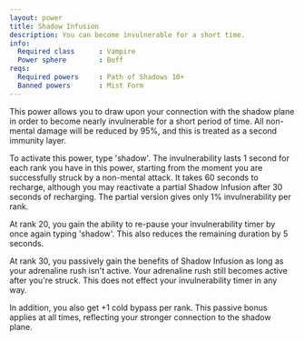 ```yaml
---
layout: power
title: Shadow Infusion
description: You can become invulnerable for a short time.
info:
  Required class      : Vampire
  Power sphere        : Buff
reqs:
  Required powers     : Path of Shadows 10+
  Banned powers       : Mist Form
---
```


This power allows you to draw upon your connection with the shadow plane in
order to become nearly invulnerable for a short period of time.  All non-mental
damage will be reduced by 95%, and this is treated as a second immunity layer.

To activate this power, type 'shadow'.  The invulnerability lasts 1 second for
each rank you have in this power, starting from the moment you are successfully
struck by a non-mental attack.  It takes 60 seconds to recharge, although you
may reactivate a partial Shadow Infusion after 30 seconds of recharging.  The
partial version gives only 1% invulnerability per rank.

At rank 20, you gain the ability to re-pause your invulnerability timer by once
again typing 'shadow'.  This also reduces the remaining duration by 5 seconds.

At rank 30, you passively gain the benefits of Shadow Infusion as long as your
adrenaline rush isn't active.  Your adrenaline rush still becomes active after
you're struck.  This does not effect your invulnerability timer in any way.

In addition, you also get +1 cold bypass per rank.  This passive bonus applies
at all times, reflecting your stronger connection to the shadow plane.

